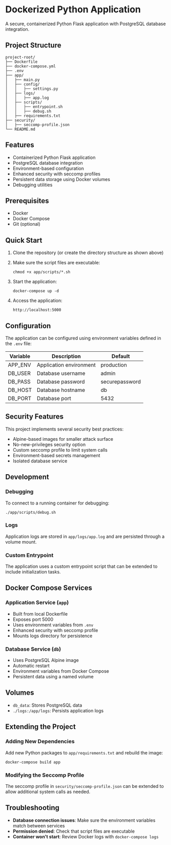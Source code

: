 # Dockerized Python Application

A secure, containerized Python Flask application with PostgreSQL database integration.

## Project Structure

```
project-root/
├── Dockerfile
├── docker-compose.yml
├── .env
├── app/
│   ├── main.py
│   ├── config/
│   │   ├── settings.py
│   ├── logs/
│   │   ├── app.log
│   ├── scripts/
│   │   ├── entrypoint.sh
│   │   ├── debug.sh
│   ├── requirements.txt
├── security/
│   ├── seccomp-profile.json
└── README.md
```

## Features

- Containerized Python Flask application
- PostgreSQL database integration
- Environment-based configuration
- Enhanced security with seccomp profiles
- Persistent data storage using Docker volumes
- Debugging utilities

## Prerequisites
- Docker
- Docker Compose
- Git (optional)

## Quick Start

1. Clone the repository (or create the directory structure as shown above)

2. Make sure the script files are executable:
   ```
   chmod +x app/scripts/*.sh
   ```

3. Start the application:
   ```
   docker-compose up -d
   ```

4. Access the application:
   ```
   http://localhost:5000
   ```

## Configuration

The application can be configured using environment variables defined in the `.env` file:

| Variable | Description | Default |
|----------|-------------|---------|
| APP_ENV | Application environment | production |
| DB_USER | Database username | admin |
| DB_PASS | Database password | securepassword |
| DB_HOST | Database hostname | db |
| DB_PORT | Database port | 5432 |

## Security Features

This project implements several security best practices:

- Alpine-based images for smaller attack surface
- No-new-privileges security option
- Custom seccomp profile to limit system calls
- Environment-based secrets management
- Isolated database service

## Development

### Debugging

To connect to a running container for debugging:

```
./app/scripts/debug.sh
```

### Logs

Application logs are stored in `app/logs/app.log` and are persisted through a volume mount.

### Custom Entrypoint

The application uses a custom entrypoint script that can be extended to include initialization tasks.

## Docker Compose Services

### Application Service (`app`)

- Built from local Dockerfile
- Exposes port 5000
- Uses environment variables from `.env`
- Enhanced security with seccomp profile
- Mounts logs directory for persistence

### Database Service (`db`)

- Uses PostgreSQL Alpine image
- Automatic restart
- Environment variables from Docker Compose
- Persistent data using a named volume

## Volumes

- `db_data`: Stores PostgreSQL data
- `./logs:/app/logs`: Persists application logs

## Extending the Project

### Adding New Dependencies

Add new Python packages to `app/requirements.txt` and rebuild the image:

```
docker-compose build app
```

### Modifying the Seccomp Profile

The seccomp profile in `security/seccomp-profile.json` can be extended to allow additional system calls as needed.

## Troubleshooting

- **Database connection issues**: Make sure the environment variables match between services
- **Permission denied**: Check that script files are executable
- **Container won't start**: Review Docker logs with `docker-compose logs`

